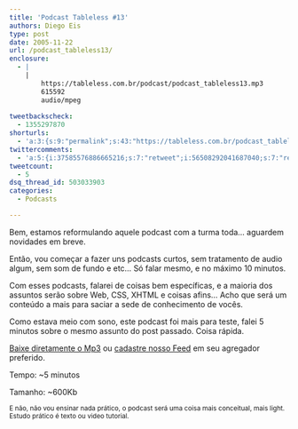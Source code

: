 ```yaml
---
title: 'Podcast Tableless #13'
authors: Diego Eis
type: post
date: 2005-11-22
url: /podcast_tableless13/
enclosure:
  - |
    |
        https://tableless.com.br/podcast/podcast_tableless13.mp3
        615592
        audio/mpeg
        
tweetbackscheck:
  - 1355297870
shorturls:
  - 'a:3:{s:9:"permalink";s:43:"https://tableless.com.br/podcast_tableless13";s:7:"tinyurl";s:26:"https://tinyurl.com/3vtcyxy";s:4:"isgd";s:19:"https://is.gd/N3TaMR";}'
twittercomments:
  - 'a:5:{i:37585576886665216;s:7:"retweet";i:56508292041687040;s:7:"retweet";i:56437929412800512;s:7:"retweet";i:56412231017037825;s:7:"retweet";i:56399219354910720;s:7:"retweet";}'
tweetcount:
  - 5
dsq_thread_id: 503033903
categories:
  - Podcasts

---
```

Bem, estamos reformulando aquele podcast com a turma toda&#8230; aguardem novidades em breve.
                          
Então, vou começar a fazer uns podcasts curtos, sem tratamento de audio algum, sem som de fundo e etc&#8230; Só falar mesmo, e no máximo 10 minutos. 

Com esses podcasts, falarei de coisas bem específicas, e a maioria dos assuntos serão sobre Web, CSS, XHTML e coisas afins&#8230; Acho que será um conteúdo a mais para saciar a sede de conhecimento de vocês.
                          
Como estava meio com sono, este podcast foi mais para teste, falei 5 minutos sobre o mesmo assunto do post passado. Coisa rápida. 

[Baixe diretamente o Mp3][1] ou [cadastre nosso Feed][2] em seu agregador preferido.
                          
Tempo: ~5 minutos
                          
Tamanho: ~600Kb 

<small>E não, não vou ensinar nada prático, o podcast será uma coisa mais conceitual, mais light. Estudo prático é texto ou video tutorial.</small>

 [1]: https://tableless.com.br/podcast/podcast_tableless13.mp3
 [2]: https://tableless.com.br/feed